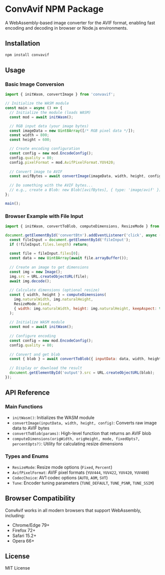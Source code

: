 # ConvAvif NPM Package

A WebAssembly-based image converter for the AVIF format, enabling fast encoding and decoding in browser or Node.js environments.

## Installation

```bash
npm install convavif
```

## Usage

### Basic Image Conversion

```javascript
import { initWasm, convertImage } from 'convavif';

// Initialize the WASM module
const main = async () => {
  // Initialize the module (loads WASM)
  const mod = await initWasm();

  // RGB input data (your image bytes)
  const imageData = new Uint8Array([/* RGB pixel data */]);
  const width = 800;
  const height = 600;

  // Create encoding configuration
  const config = new mod.EncodeConfig();
  config.quality = 80;
  config.pixelFormat = mod.AvifPixelFormat.YUV420;
  
  // Convert image to AVIF
  const avifBytes = await convertImage(imageData, width, height, config);
  
  // Do something with the AVIF bytes...
  // e.g., create a Blob: new Blob([avifBytes], { type: 'image/avif' })
};

main();
```

### Browser Example with File Input

```javascript
import { initWasm, convertToBlob, computeDimensions, ResizeMode } from 'convavif';

document.getElementById('convertBtn').addEventListener('click', async () => {
  const fileInput = document.getElementById('fileInput');
  if (!fileInput.files.length) return;
  
  const file = fileInput.files[0];
  const data = new Uint8Array(await file.arrayBuffer());
  
  // Create an image to get dimensions
  const img = new Image();
  img.src = URL.createObjectURL(file);
  await img.decode();
  
  // Calculate dimensions (optional resize)
  const { width, height } = computeDimensions(
    img.naturalWidth, img.naturalHeight,
    ResizeMode.Fixed, 
    { width: img.naturalWidth, height: img.naturalHeight, keepAspect: true }
  );
  
  // Initialize WASM module
  const mod = await initWasm();
  
  // Configure encoding
  const config = new mod.EncodeConfig();
  config.quality = 80;
  
  // Convert and get blob
  const { blob } = await convertToBlob({ inputData: data, width, height, config });
  
  // Display or download the result
  document.getElementById('output').src = URL.createObjectURL(blob);
});
```

## API Reference

### Main Functions

- `initWasm()`: Initializes the WASM module
- `convertImage(inputData, width, height, config)`: Converts raw image data to AVIF bytes
- `convertToBlob(params)`: High-level function that returns an AVIF blob
- `computeDimensions(origWidth, origHeight, mode, fixedOpts?, percentOpts?)`: Utility for calculating resize dimensions

### Types and Enums

- `ResizeMode`: Resize mode options (`Fixed`, `Percent`)
- `AvifPixelFormat`: AVIF pixel formats (`YUV444`, `YUV422`, `YUV420`, `YUV400`)
- `CodecChoice`: AV1 codec options (`AUTO`, `AOM`, `SVT`)
- `Tune`: Encoder tuning parameters (`TUNE_DEFAULT`, `TUNE_PSNR`, `TUNE_SSIM`)

## Browser Compatibility

ConvAvif works in all modern browsers that support WebAssembly, including:

- Chrome/Edge 79+
- Firefox 72+
- Safari 15.2+
- Opera 66+

## License

MIT License
